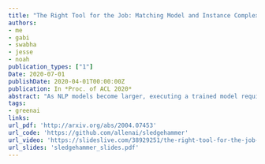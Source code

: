 ```yaml
---
title: "The Right Tool for the Job: Matching Model and Instance Complexities"
authors:
- me
- gabi
- swabha
- jesse
- noah
publication_types: ["1"]
Date: 2020-07-01
publishDate: 2020-04-01T00:00:00Z
publication: In *Proc. of ACL 2020*
abstract: "As NLP models become larger, executing a trained model requires significant computational resources incurring monetary and environmental costs. To better respect a given inference budget, we propose a modification to contextual representation fine-tuning which, during inference, allows for an early (and fast) 'exit' from neural network calculations for simple instances, and late (and accurate) exit for hard instances. To achieve this, we add classifiers to different layers of BERT and use their calibrated confidence scores to make early exit decisions. We test our proposed modification on five different datasets in two tasks: three text classification datasets and two natural language inference benchmarks. Our method presents a favorable speed/accuracy tradeoff in almost all cases, producing models which are up to five times faster than the state of the art, while preserving their accuracy. Our method also requires almost no additional training resources (in either time or parameters) compared to the baseline BERT model. Finally, our method alleviates the need for costly retraining of multiple models at different levels of efficiency; we allow users to control the inference speed/accuracy tradeoff using a single trained model, by setting a single variable at inference time. We publicly release our code."
tags:
- greenai
links:
url_pdf: 'http://arxiv.org/abs/2004.07453'
url_code: 'https://github.com/allenai/sledgehammer'
url_video: 'https://slideslive.com/38929251/the-right-tool-for-the-job-matching-model-and-instance-complexities'
url_slides: 'sledgehammer_slides.pdf'
---
```

